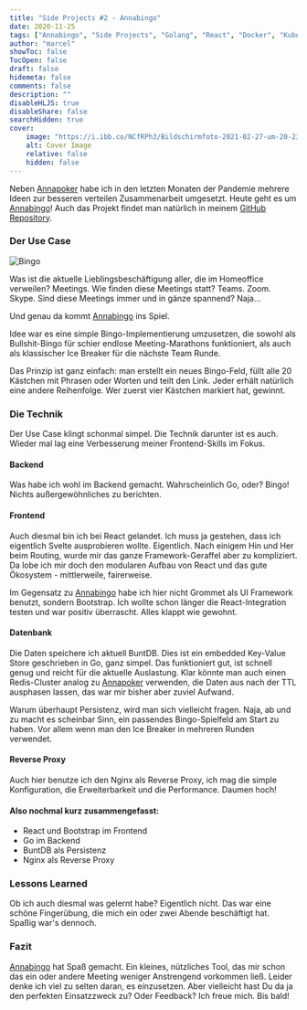 ```yaml
---
title: "Side Projects #2 - Annabingo"
date: 2020-11-25
tags: ["Annabingo", "Side Projects", "Golang", "React", "Docker", "Kubernetes"]
author: "marcel"
showToc: false
TocOpen: false
draft: false
hidemeta: false
comments: false
description: ""
disableHLJS: true
disableShare: false
searchHidden: true
cover:
    image: "https://i.ibb.co/NCfRPh3/Bildschirmfoto-2021-02-27-um-20-23-40.png"
    alt: Cover Image
    relative: false
    hidden: false
---
```

Neben [Annapoker](https://annapoker.de) habe ich in den letzten Monaten der Pandemie mehrere Ideen zur besseren 
verteilen Zusammenarbeit umgesetzt. Heute geht es um [Annabingo](https://annabingo.de)!
Auch das Projekt findet man natürlich in meinem [GitHub Repository](https://github.com/mz47/annabingo).

### Der Use Case

![Bingo](https://64.media.tumblr.com/12e04ccc852094d887b3178fdd097931/tumblr_nxidzlnBgT1tnr350o2_400.gif)

Was ist die aktuelle Lieblingsbeschäftigung aller, die im Homeoffice verweilen? Meetings.
Wie finden diese Meetings statt? Teams. Zoom. Skype.
Sind diese Meetings immer und in gänze spannend? Naja...

Und genau da kommt [Annabingo](https://annabingo.de) ins Spiel.

Idee war es eine simple Bingo-Implementierung umzusetzen, die sowohl als Bullshit-Bingo für schier endlose 
Meeting-Marathons funktioniert, als auch als klassischer Ice Breaker für die nächste Team Runde.

Das Prinzip ist ganz einfach: man erstellt ein neues Bingo-Feld, füllt alle 20 Kästchen mit Phrasen oder Worten
und teilt den Link. Jeder erhält natürlich eine andere Reihenfolge. Wer zuerst vier Kästchen markiert hat, gewinnt.

### Die Technik

Der Use Case klingt schonmal simpel. Die Technik darunter ist es auch. Wieder mal lag eine Verbesserung meiner
Frontend-Skills im Fokus.

#### Backend

Was habe ich wohl im Backend gemacht. Wahrscheinlich Go, oder? Bingo!
Nichts außergewöhnliches zu berichten.

#### Frontend

Auch diesmal bin ich bei React gelandet. Ich muss ja gestehen, dass ich eigentlich Svelte ausprobieren wollte.
Eigentlich. Nach einigem Hin und Her beim Routing, wurde mir das ganze Framework-Geraffel aber zu kompliziert.
Da lobe ich mir doch den modularen Aufbau von React und das gute Ökosystem - mittlerweile, fairerweise.

Im Gegensatz zu [Annabingo](https://annabingo.de) habe ich hier nicht Grommet als UI Framework benutzt, sondern Bootstrap. 
Ich wollte schon länger die React-Integration testen und war positiv überrascht. Alles klappt wie gewohnt.

#### Datenbank

Die Daten speichere ich aktuell BuntDB. Dies ist ein embedded Key-Value Store geschrieben in Go, ganz simpel. 
Das funktioniert gut, ist schnell genug und reicht für die aktuelle Auslastung. Klar könnte man auch einen Redis-Cluster
analog zu [Annapoker](https://annapoker.de) verwenden, die Daten aus nach der TTL ausphasen lassen, das war mir bisher aber zuviel Aufwand.

Warum überhaupt Persistenz, wird man sich vielleicht fragen. Naja, ab und zu macht es scheinbar Sinn, ein passendes
Bingo-Spielfeld am Start zu haben. Vor allem wenn man den Ice Breaker in mehreren Runden verwendet.

#### Reverse Proxy

Auch hier benutze ich den Nginx als Reverse Proxy, ich mag die simple Konfiguration, die Erweiterbarkeit und 
die Performance. Daumen hoch!

#### Also nochmal kurz zusammengefasst:

- React und Bootstrap im Frontend
- Go im Backend
- BuntDB als Persistenz
- Nginx als Reverse Proxy

### Lessons Learned

Ob ich auch diesmal was gelernt habe? Eigentlich nicht. 
Das war eine schöne Fingerübung, die mich ein oder zwei Abende beschäftigt hat. Spaßig war's dennoch.

### Fazit

[Annabingo](https://annabingo.de) hat Spaß gemacht. Ein kleines, nützliches Tool, das mir schon das ein oder andere Meeting weniger
Anstrengend vorkommen ließ. Leider denke ich viel zu selten daran, es einzusetzen. 
Aber vielleicht hast Du da ja den perfekten Einsatzzweck zu? Oder Feedback? Ich freue mich. Bis bald!